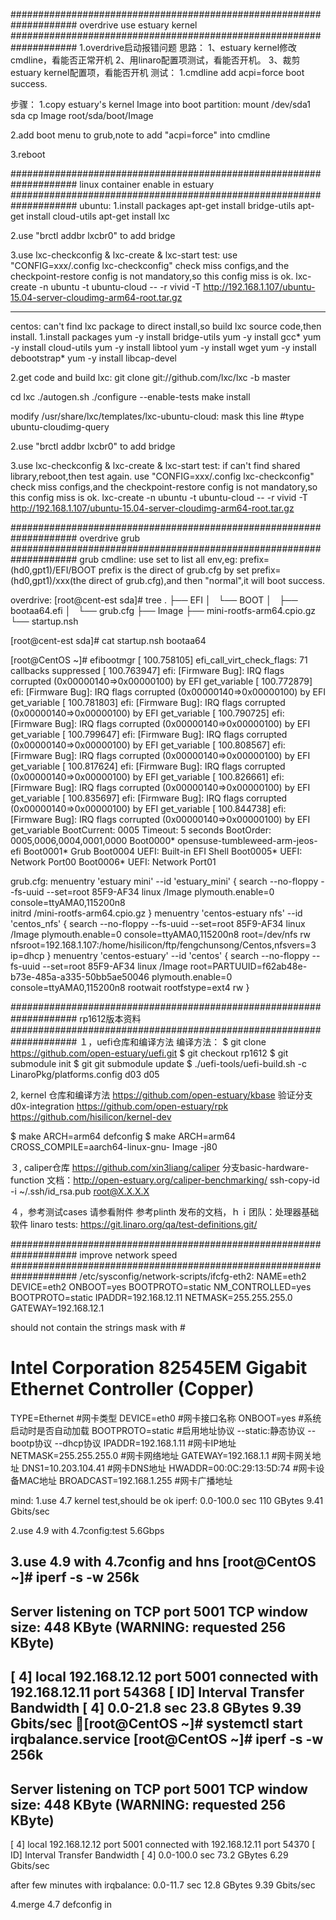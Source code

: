 ####################################################################
overdrive use estuary kernel
####################################################################
1.overdrive启动报错问题
思路：
1、estuary kernel修改cmdline，看能否正常开机
2、用linaro配置项测试，看能否开机。
3、裁剪estuary kernel配置项，看能否开机
测试：
1.cmdline add acpi=force boot success.

步骤：
1.copy estuary's kernel Image into boot partition:
mount /dev/sda1 sda
cp Image root/sda/boot/Image

2.add boot menu to grub,note to add "acpi=force" into cmdline

3.reboot

####################################################################
linux container enable in estuary
####################################################################
ubuntu:
1.install packages
apt-get install bridge-utils
apt-get install cloud-utils
apt-get install lxc

2.use "brctl addbr lxcbr0" to add bridge 

3.use lxc-checkconfig & lxc-create & lxc-start test:
use "CONFIG=xxx/.config lxc-checkconfig" check miss configs,and the checkpoint-restore config is not mandatory,so this config miss is ok.
lxc-create -n ubuntu -t ubuntu-cloud -- -r vivid -T http://192.168.1.107/ubuntu-15.04-server-cloudimg-arm64-root.tar.gz

--------------------------------------------------------------------

centos:
can't find lxc package to direct install,so build lxc source code,then install.
1.install packages
yum -y install bridge-utils
yum -y install gcc*
yum -y install cloud-utils
yum -y install libtool
yum -y install wget 
yum -y install debootstrap*
yum -y install libcap-devel

2.get code and build lxc:
git clone git://github.com/lxc/lxc -b master

cd lxc
./autogen.sh 
./configure --enable-tests 
make install

modify /usr/share/lxc/templates/lxc-ubuntu-cloud:
mask this line
#type ubuntu-cloudimg-query

2.use "brctl addbr lxcbr0" to add bridge 

3.use lxc-checkconfig & lxc-create & lxc-start test:
if can't find shared library,reboot,then test again.
use "CONFIG=xxx/.config lxc-checkconfig" check miss configs,and the checkpoint-restore config is not mandatory,so this config miss is ok.
lxc-create -n ubuntu -t ubuntu-cloud -- -r vivid -T http://192.168.1.107/ubuntu-15.04-server-cloudimg-arm64-root.tar.gz

####################################################################
overdrive grub
####################################################################
grub cmdline:
use set to list all env,eg:
prefix=(hd0,gpt1)/EFI/BOOT
prefix is the direct of grub.cfg
by set prefix=(hd0,gpt1)/xxx(the direct of grub.cfg),and then "normal",it will boot success.

overdrive:
[root@cent-est sda]# tree
.
├── EFI
│   └── BOOT
│       ├── bootaa64.efi
│       └── grub.cfg
├── Image
├── mini-rootfs-arm64.cpio.gz
└── startup.nsh


[root@cent-est sda]# cat startup.nsh 
bootaa64


[root@CentOS ~]# efibootmgr 
[  100.758105] efi_call_virt_check_flags: 71 callbacks suppressed
[  100.763947] efi: [Firmware Bug]: IRQ flags corrupted (0x00000140=>0x00000100) by EFI get_variable
[  100.772879] efi: [Firmware Bug]: IRQ flags corrupted (0x00000140=>0x00000100) by EFI get_variable
[  100.781803] efi: [Firmware Bug]: IRQ flags corrupted (0x00000140=>0x00000100) by EFI get_variable
[  100.790725] efi: [Firmware Bug]: IRQ flags corrupted (0x00000140=>0x00000100) by EFI get_variable
[  100.799647] efi: [Firmware Bug]: IRQ flags corrupted (0x00000140=>0x00000100) by EFI get_variable
[  100.808567] efi: [Firmware Bug]: IRQ flags corrupted (0x00000140=>0x00000100) by EFI get_variable
[  100.817624] efi: [Firmware Bug]: IRQ flags corrupted (0x00000140=>0x00000100) by EFI get_variable
[  100.826661] efi: [Firmware Bug]: IRQ flags corrupted (0x00000140=>0x00000100) by EFI get_variable
[  100.835697] efi: [Firmware Bug]: IRQ flags corrupted (0x00000140=>0x00000100) by EFI get_variable
[  100.844738] efi: [Firmware Bug]: IRQ flags corrupted (0x00000140=>0x00000100) by EFI get_variable
BootCurrent: 0005
Timeout: 5 seconds
BootOrder: 0005,0006,0004,0001,0000
Boot0000* opensuse-tumbleweed-arm-jeos-efi
Boot0001* Grub
Boot0004  UEFI: Built-in EFI Shell
Boot0005* UEFI: Network Port00
Boot0006* UEFI: Network Port01


grub.cfg:
menuentry 'estuary mini'  --id 'estuary_mini' {
	search --no-floppy --fs-uuid --set=root 85F9-AF34
	linux	/Image plymouth.enable=0 console=ttyAMA0,115200n8  
	initrd	/mini-rootfs-arm64.cpio.gz 
}
menuentry 'centos-estuary nfs'  --id 'centos_nfs' {
	search --no-floppy --fs-uuid --set=root 85F9-AF34
	linux	/Image plymouth.enable=0 console=ttyAMA0,115200n8 root=/dev/nfs rw nfsroot=192.168.1.107:/home/hisilicon/ftp/fengchunsong/Centos,nfsvers=3 ip=dhcp
}
menuentry 'centos-estuary'  --id 'centos' {
	search --no-floppy --fs-uuid --set=root 85F9-AF34
	linux	/Image root=PARTUUID=f62ab48e-b73e-485a-a335-50bb5ae50046     plymouth.enable=0 console=ttyAMA0,115200n8 rootwait rootfstype=ext4 rw 
}

####################################################################
rp1612版本资料
####################################################################
１，uefi仓库和编译方法
编译方法：
$ git clone https://github.com/open-estuary/uefi.git
$ git checkout rp1612
$ git submodule init
$ git git submodule update
$ ./uefi-tools/uefi-build.sh -c LinaroPkg/platforms.config  d03 d05

2, kernel 仓库和编译方法
https://github.com/open-estuary/kbase 验证分支d0x-integration
https://github.com/open-estuary/rpk
https://github.com/hisilicon/kernel-dev

$ make ARCH=arm64 defconfig
$ make ARCH=arm64 CROSS_COMPILE=aarch64-linux-gnu- Image -j80

３, caliper仓库
https://github.com/xin3liang/caliper 分支basic-hardware-function
文档：http://open-estuary.org/caliper-benchmarking/
ssh-copy-id -i ~/.ssh/id_rsa.pub root@X.X.X.X

４，参考测试cases
请参看附件
参考plinth 发布的文档，ｈｉ团队：处理器基础软件
linaro tests: https://git.linaro.org/qa/test-definitions.git/

####################################################################
improve network speed 
####################################################################
/etc/sysconfig/network-scripts/ifcfg-eth2: 
NAME=eth2
DEVICE=eth2
ONBOOT=yes
BOOTPROTO=static
NM_CONTROLLED=yes
BOOTPROTO=static
IPADDR=192.168.12.11
NETMASK=255.255.255.0
GATEWAY=192.168.12.1

should not contain the strings mask with #
# Intel Corporation 82545EM Gigabit Ethernet Controller (Copper) 
TYPE=Ethernet #网卡类型 
DEVICE=eth0 #网卡接口名称 
ONBOOT=yes #系统启动时是否自动加载 
BOOTPROTO=static #启用地址协议 --static:静态协议 --bootp协议 --dhcp协议 
IPADDR=192.168.1.11 #网卡IP地址 
NETMASK=255.255.255.0 #网卡网络地址 
GATEWAY=192.168.1.1 #网卡网关地址 
DNS1=10.203.104.41 #网卡DNS地址 
HWADDR=00:0C:29:13:5D:74 #网卡设备MAC地址 
BROADCAST=192.168.1.255 #网卡广播地址 

mind:
1.use 4.7 kernel test,should be ok
iperf:
0.0-100.0 sec   110 GBytes  9.41 Gbits/sec

2.use 4.9 with 4.7config:test 5.6Gbps

3.use 4.9 with 4.7config and hns
[root@CentOS ~]# iperf -s -w 256k
------------------------------------------------------------
Server listening on TCP port 5001
TCP window size:  448 KByte (WARNING: requested  256 KByte)
------------------------------------------------------------
[  4] local 192.168.12.12 port 5001 connected with 192.168.12.11 port 54368
[ ID] Interval       Transfer     Bandwidth
[  4]  0.0-21.8 sec  23.8 GBytes  9.39 Gbits/sec
[root@CentOS ~]# systemctl start irqbalance.service 
[root@CentOS ~]# iperf -s -w 256k
------------------------------------------------------------
Server listening on TCP port 5001
TCP window size:  448 KByte (WARNING: requested  256 KByte)
------------------------------------------------------------
[  4] local 192.168.12.12 port 5001 connected with 192.168.12.11 port 54370
[ ID] Interval       Transfer     Bandwidth
[  4]  0.0-100.0 sec  73.2 GBytes  6.29 Gbits/sec

after few minutes with irqbalance:
0.0-11.7 sec  12.8 GBytes  9.39 Gbits/sec

4.merge 4.7 defconfig in

